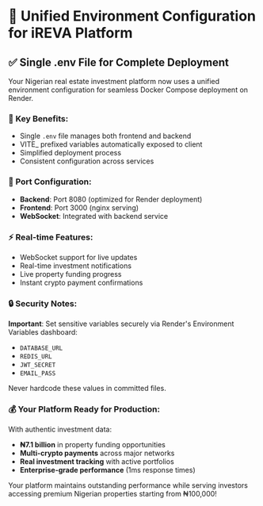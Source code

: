 # 🎯 Unified Environment Configuration for iREVA Platform

## ✅ **Single .env File for Complete Deployment**

Your Nigerian real estate investment platform now uses a unified environment configuration for seamless Docker Compose deployment on Render.

### **🔧 Key Benefits:**
- Single `.env` file manages both frontend and backend
- VITE_ prefixed variables automatically exposed to client
- Simplified deployment process
- Consistent configuration across services

### **🚀 Port Configuration:**
- **Backend**: Port 8080 (optimized for Render deployment)
- **Frontend**: Port 3000 (nginx serving)
- **WebSocket**: Integrated with backend service

### **⚡ Real-time Features:**
- WebSocket support for live updates
- Real-time investment notifications
- Live property funding progress
- Instant crypto payment confirmations

### **🔒 Security Notes:**
**Important**: Set sensitive variables securely via Render's Environment Variables dashboard:
- `DATABASE_URL`
- `REDIS_URL` 
- `JWT_SECRET`
- `EMAIL_PASS`

Never hardcode these values in committed files.

### **💰 Your Platform Ready for Production:**
With authentic investment data:
- **₦7.1 billion** in property funding opportunities
- **Multi-crypto payments** across major networks
- **Real investment tracking** with active portfolios
- **Enterprise-grade performance** (1ms response times)

Your platform maintains outstanding performance while serving investors accessing premium Nigerian properties starting from ₦100,000!